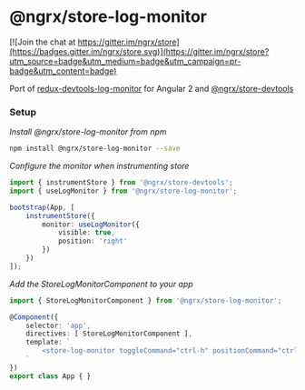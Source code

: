 # @ngrx/store-log-monitor

[![Join the chat at https://gitter.im/ngrx/store](https://badges.gitter.im/ngrx/store.svg)](https://gitter.im/ngrx/store?utm_source=badge&utm_medium=badge&utm_campaign=pr-badge&utm_content=badge)


Port of [redux-devtools-log-monitor](https://github.com/gaearon/redux-devtools-log-monitor) for Angular 2 and [@ngrx/store-devtools](https://github.com/ngrx/store-devtools)


### Setup

*Install @ngrx/store-log-monitor from npm*
```bash
npm install @ngrx/store-log-monitor --save
```

*Configure the monitor when instrumenting store*
```ts
import { instrumentStore } from '@ngrx/store-devtools';
import { useLogMonitor } from '@ngrx/store-log-monitor';

bootstrap(App, [
	instrumentStore({
		monitor: useLogMonitor({
			visible: true,
			position: 'right'
		})
	})
]);
```

*Add the StoreLogMonitorComponent to your app*

```ts
import { StoreLogMonitorComponent } from '@ngrx/store-log-monitor';

@Component({
	selector: 'app',
	directives: [ StoreLogMonitorComponent ],
	template: `
		<store-log-monitor toggleCommand="ctrl-h" positionCommand="ctrl-m"></store-log-monitor>
	`
})
export class App { }
```